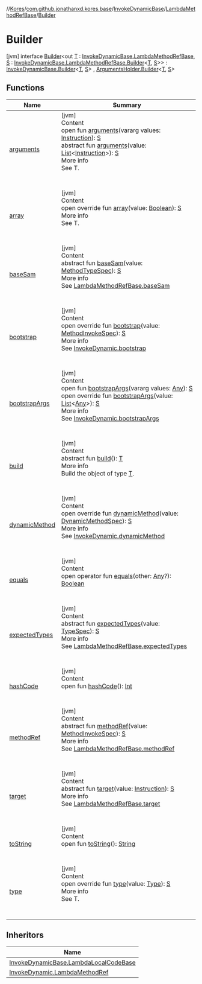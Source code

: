 //[Kores](../../../../index.md)/[com.github.jonathanxd.kores.base](../../../index.md)/[InvokeDynamicBase](../../index.md)/[LambdaMethodRefBase](../index.md)/[Builder](index.md)



# Builder  
 [jvm] interface [Builder](index.md)<out [T](index.md) : [InvokeDynamicBase.LambdaMethodRefBase](../index.md), [S](index.md) : [InvokeDynamicBase.LambdaMethodRefBase.Builder](index.md)<[T](index.md), [S](index.md)>> : [InvokeDynamicBase.Builder](../../-builder/index.md)<[T](index.md), [S](index.md)> , [ArgumentsHolder.Builder](../../../-arguments-holder/-builder/index.md)<[T](index.md), [S](index.md)>    


## Functions  
  
|  Name|  Summary| 
|---|---|
| <a name="com.github.jonathanxd.kores.base/ArgumentsHolder.Builder/arguments/#kotlin.Array[com.github.jonathanxd.kores.Instruction]/PointingToDeclaration/"></a>[arguments](../../../-arguments-holder/-builder/arguments.md)| <a name="com.github.jonathanxd.kores.base/ArgumentsHolder.Builder/arguments/#kotlin.Array[com.github.jonathanxd.kores.Instruction]/PointingToDeclaration/"></a>[jvm]  <br>Content  <br>open fun [arguments](../../../-arguments-holder/-builder/arguments.md)(vararg values: [Instruction](../../../../com.github.jonathanxd.kores/-instruction/index.md)): [S](index.md)  <br>abstract fun [arguments](../../../-arguments-holder/-builder/arguments.md)(value: [List](https://kotlinlang.org/api/latest/jvm/stdlib/kotlin.collections/-list/index.html)<[Instruction](../../../../com.github.jonathanxd.kores/-instruction/index.md)>): [S](index.md)  <br>More info  <br>See T.  <br><br><br>
| <a name="com.github.jonathanxd.kores.base/InvokeDynamicBase.LambdaMethodRefBase.Builder/array/#kotlin.Boolean/PointingToDeclaration/"></a>[array](array.md)| <a name="com.github.jonathanxd.kores.base/InvokeDynamicBase.LambdaMethodRefBase.Builder/array/#kotlin.Boolean/PointingToDeclaration/"></a>[jvm]  <br>Content  <br>open override fun [array](array.md)(value: [Boolean](https://kotlinlang.org/api/latest/jvm/stdlib/kotlin/-boolean/index.html)): [S](index.md)  <br>More info  <br>See T.  <br><br><br>
| <a name="com.github.jonathanxd.kores.base/InvokeDynamicBase.LambdaMethodRefBase.Builder/baseSam/#com.github.jonathanxd.kores.common.MethodTypeSpec/PointingToDeclaration/"></a>[baseSam](base-sam.md)| <a name="com.github.jonathanxd.kores.base/InvokeDynamicBase.LambdaMethodRefBase.Builder/baseSam/#com.github.jonathanxd.kores.common.MethodTypeSpec/PointingToDeclaration/"></a>[jvm]  <br>Content  <br>abstract fun [baseSam](base-sam.md)(value: [MethodTypeSpec](../../../../com.github.jonathanxd.kores.common/-method-type-spec/index.md)): [S](index.md)  <br>More info  <br>See [LambdaMethodRefBase.baseSam](../base-sam.md)  <br><br><br>
| <a name="com.github.jonathanxd.kores.base/InvokeDynamicBase.LambdaMethodRefBase.Builder/bootstrap/#com.github.jonathanxd.kores.common.MethodInvokeSpec/PointingToDeclaration/"></a>[bootstrap](bootstrap.md)| <a name="com.github.jonathanxd.kores.base/InvokeDynamicBase.LambdaMethodRefBase.Builder/bootstrap/#com.github.jonathanxd.kores.common.MethodInvokeSpec/PointingToDeclaration/"></a>[jvm]  <br>Content  <br>open override fun [bootstrap](bootstrap.md)(value: [MethodInvokeSpec](../../../../com.github.jonathanxd.kores.common/-method-invoke-spec/index.md)): [S](index.md)  <br>More info  <br>See [InvokeDynamic.bootstrap](../../../-invoke-dynamic/bootstrap.md)  <br><br><br>
| <a name="com.github.jonathanxd.kores.base/InvokeDynamicBase.Builder/bootstrapArgs/#kotlin.Array[kotlin.Any]/PointingToDeclaration/"></a>[bootstrapArgs](../../-builder/bootstrap-args.md)| <a name="com.github.jonathanxd.kores.base/InvokeDynamicBase.Builder/bootstrapArgs/#kotlin.Array[kotlin.Any]/PointingToDeclaration/"></a>[jvm]  <br>Content  <br>open fun [bootstrapArgs](../../-builder/bootstrap-args.md)(vararg values: [Any](https://kotlinlang.org/api/latest/jvm/stdlib/kotlin/-any/index.html)): [S](index.md)  <br>open override fun [bootstrapArgs](bootstrap-args.md)(value: [List](https://kotlinlang.org/api/latest/jvm/stdlib/kotlin.collections/-list/index.html)<[Any](https://kotlinlang.org/api/latest/jvm/stdlib/kotlin/-any/index.html)>): [S](index.md)  <br>More info  <br>See [InvokeDynamic.bootstrapArgs](../../../-invoke-dynamic/bootstrap-args.md)  <br><br><br>
| <a name="com.github.jonathanxd.kores.builder/Builder/build/#/PointingToDeclaration/"></a>[build](../../../../com.github.jonathanxd.kores.builder/-builder/build.md)| <a name="com.github.jonathanxd.kores.builder/Builder/build/#/PointingToDeclaration/"></a>[jvm]  <br>Content  <br>abstract fun [build](../../../../com.github.jonathanxd.kores.builder/-builder/build.md)(): [T](index.md)  <br>More info  <br>Build the object of type [T](../../../../com.github.jonathanxd.kores.builder/-builder/index.md).  <br><br><br>
| <a name="com.github.jonathanxd.kores.base/InvokeDynamicBase.LambdaMethodRefBase.Builder/dynamicMethod/#com.github.jonathanxd.kores.common.DynamicMethodSpec/PointingToDeclaration/"></a>[dynamicMethod](dynamic-method.md)| <a name="com.github.jonathanxd.kores.base/InvokeDynamicBase.LambdaMethodRefBase.Builder/dynamicMethod/#com.github.jonathanxd.kores.common.DynamicMethodSpec/PointingToDeclaration/"></a>[jvm]  <br>Content  <br>open override fun [dynamicMethod](dynamic-method.md)(value: [DynamicMethodSpec](../../../../com.github.jonathanxd.kores.common/-dynamic-method-spec/index.md)): [S](index.md)  <br>More info  <br>See [InvokeDynamic.dynamicMethod](../../../-invoke-dynamic/dynamic-method.md)  <br><br><br>
| <a name="kotlin/Any/equals/#kotlin.Any?/PointingToDeclaration/"></a>[equals](../../../../com.github.jonathanxd.kores.util/-simple-resolver/index.md#%5Bkotlin%2FAny%2Fequals%2F%23kotlin.Any%3F%2FPointingToDeclaration%2F%5D%2FFunctions%2F-427383591)| <a name="kotlin/Any/equals/#kotlin.Any?/PointingToDeclaration/"></a>[jvm]  <br>Content  <br>open operator fun [equals](../../../../com.github.jonathanxd.kores.util/-simple-resolver/index.md#%5Bkotlin%2FAny%2Fequals%2F%23kotlin.Any%3F%2FPointingToDeclaration%2F%5D%2FFunctions%2F-427383591)(other: [Any](https://kotlinlang.org/api/latest/jvm/stdlib/kotlin/-any/index.html)?): [Boolean](https://kotlinlang.org/api/latest/jvm/stdlib/kotlin/-boolean/index.html)  <br><br><br>
| <a name="com.github.jonathanxd.kores.base/InvokeDynamicBase.LambdaMethodRefBase.Builder/expectedTypes/#com.github.jonathanxd.kores.base.TypeSpec/PointingToDeclaration/"></a>[expectedTypes](expected-types.md)| <a name="com.github.jonathanxd.kores.base/InvokeDynamicBase.LambdaMethodRefBase.Builder/expectedTypes/#com.github.jonathanxd.kores.base.TypeSpec/PointingToDeclaration/"></a>[jvm]  <br>Content  <br>abstract fun [expectedTypes](expected-types.md)(value: [TypeSpec](../../../-type-spec/index.md)): [S](index.md)  <br>More info  <br>See [LambdaMethodRefBase.expectedTypes](../expected-types.md)  <br><br><br>
| <a name="kotlin/Any/hashCode/#/PointingToDeclaration/"></a>[hashCode](../../../../com.github.jonathanxd.kores.util/-simple-resolver/index.md#%5Bkotlin%2FAny%2FhashCode%2F%23%2FPointingToDeclaration%2F%5D%2FFunctions%2F-427383591)| <a name="kotlin/Any/hashCode/#/PointingToDeclaration/"></a>[jvm]  <br>Content  <br>open fun [hashCode](../../../../com.github.jonathanxd.kores.util/-simple-resolver/index.md#%5Bkotlin%2FAny%2FhashCode%2F%23%2FPointingToDeclaration%2F%5D%2FFunctions%2F-427383591)(): [Int](https://kotlinlang.org/api/latest/jvm/stdlib/kotlin/-int/index.html)  <br><br><br>
| <a name="com.github.jonathanxd.kores.base/InvokeDynamicBase.LambdaMethodRefBase.Builder/methodRef/#com.github.jonathanxd.kores.common.MethodInvokeSpec/PointingToDeclaration/"></a>[methodRef](method-ref.md)| <a name="com.github.jonathanxd.kores.base/InvokeDynamicBase.LambdaMethodRefBase.Builder/methodRef/#com.github.jonathanxd.kores.common.MethodInvokeSpec/PointingToDeclaration/"></a>[jvm]  <br>Content  <br>abstract fun [methodRef](method-ref.md)(value: [MethodInvokeSpec](../../../../com.github.jonathanxd.kores.common/-method-invoke-spec/index.md)): [S](index.md)  <br>More info  <br>See [LambdaMethodRefBase.methodRef](../method-ref.md)  <br><br><br>
| <a name="com.github.jonathanxd.kores.base/InvokeDynamicBase.LambdaMethodRefBase.Builder/target/#com.github.jonathanxd.kores.Instruction/PointingToDeclaration/"></a>[target](target.md)| <a name="com.github.jonathanxd.kores.base/InvokeDynamicBase.LambdaMethodRefBase.Builder/target/#com.github.jonathanxd.kores.Instruction/PointingToDeclaration/"></a>[jvm]  <br>Content  <br>abstract fun [target](target.md)(value: [Instruction](../../../../com.github.jonathanxd.kores/-instruction/index.md)): [S](index.md)  <br>More info  <br>See [LambdaMethodRefBase.target](../target.md)  <br><br><br>
| <a name="kotlin/Any/toString/#/PointingToDeclaration/"></a>[toString](../../../../com.github.jonathanxd.kores.util/-simple-resolver/index.md#%5Bkotlin%2FAny%2FtoString%2F%23%2FPointingToDeclaration%2F%5D%2FFunctions%2F-427383591)| <a name="kotlin/Any/toString/#/PointingToDeclaration/"></a>[jvm]  <br>Content  <br>open fun [toString](../../../../com.github.jonathanxd.kores.util/-simple-resolver/index.md#%5Bkotlin%2FAny%2FtoString%2F%23%2FPointingToDeclaration%2F%5D%2FFunctions%2F-427383591)(): [String](https://kotlinlang.org/api/latest/jvm/stdlib/kotlin/-string/index.html)  <br><br><br>
| <a name="com.github.jonathanxd.kores.base/InvokeDynamicBase.LambdaMethodRefBase.Builder/type/#java.lang.reflect.Type/PointingToDeclaration/"></a>[type](type.md)| <a name="com.github.jonathanxd.kores.base/InvokeDynamicBase.LambdaMethodRefBase.Builder/type/#java.lang.reflect.Type/PointingToDeclaration/"></a>[jvm]  <br>Content  <br>open override fun [type](type.md)(value: [Type](https://docs.oracle.com/javase/8/docs/api/java/lang/reflect/Type.html)): [S](index.md)  <br>More info  <br>See T.  <br><br><br>


## Inheritors  
  
|  Name| 
|---|
| <a name="com.github.jonathanxd.kores.base/InvokeDynamicBase.LambdaLocalCodeBase.Builder///PointingToDeclaration/"></a>[InvokeDynamicBase.LambdaLocalCodeBase](../../-lambda-local-code-base/-builder/index.md)
| <a name="com.github.jonathanxd.kores.base/InvokeDynamic.LambdaMethodRef.Builder///PointingToDeclaration/"></a>[InvokeDynamic.LambdaMethodRef](../../../-invoke-dynamic/-lambda-method-ref/-builder/index.md)

